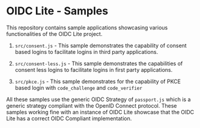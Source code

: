# OIDC Lite - Samples

This repository contains sample applications showcasing various functionalities of the OIDC Lite project.

1. `src/consent.js` - This sample demonstrates the capability of consent based logins to facilitate logins in third party applications.

2. `src/consent-less.js` -  This sample demonstrates the capabilities of consent less logins to facilitate logins in first party applications.

3. `src/pkce.js` - This sample demonstrates for the capability of PKCE based login with `code_challenge` and `code_verifier`

All these samples use the generic OIDC Strategy of `passport.js` which is a generic strategy compliant with the OpenID Connect protocol. These samples working fine with an instance of OIDC Lite showcase that the OIDC Lite has a correct OIDC Compliant implementation.

